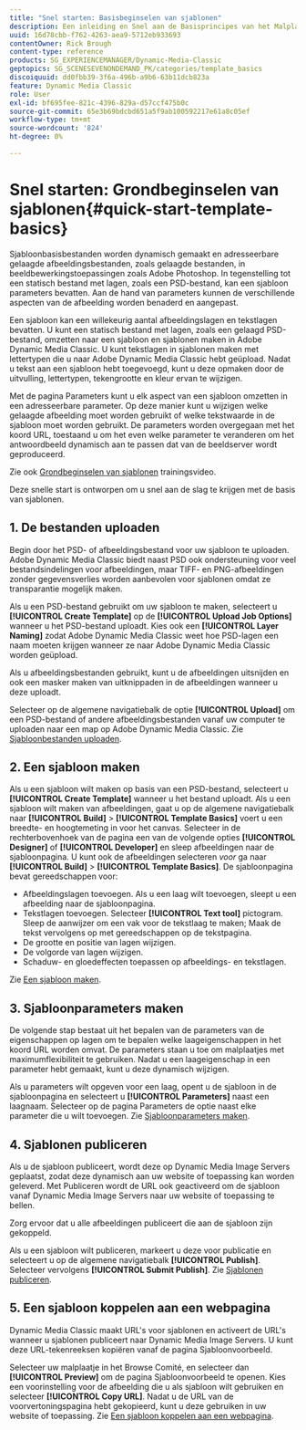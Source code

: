 ```yaml
---
title: "Snel starten: Basisbeginselen van sjablonen"
description: Een inleiding en Snel aan de Basisprincipes van het Malplaatje helpen u in Adobe Dynamic Media Classic opstaan en snel in werking stellen.
uuid: 16d78cbb-f762-4263-aea9-5712eb933693
contentOwner: Rick Brough
content-type: reference
products: SG_EXPERIENCEMANAGER/Dynamic-Media-Classic
geptopics: SG_SCENESEVENONDEMAND_PK/categories/template_basics
discoiquuid: dd0fbb39-3f6a-496b-a9b6-63b11dcb823a
feature: Dynamic Media Classic
role: User
exl-id: bf695fee-821c-4396-829a-d57ccf475b0c
source-git-commit: 65e3b69bdcbd651a5f9ab100592217e61a8c05ef
workflow-type: tm+mt
source-wordcount: '824'
ht-degree: 0%

---
```


# Snel starten: Grondbeginselen van sjablonen{#quick-start-template-basics}

Sjabloonbasisbestanden worden dynamisch gemaakt en adresseerbare gelaagde afbeeldingsbestanden, zoals gelaagde bestanden, in beeldbewerkingstoepassingen zoals Adobe Photoshop. In tegenstelling tot een statisch bestand met lagen, zoals een PSD-bestand, kan een sjabloon parameters bevatten. Aan de hand van parameters kunnen de verschillende aspecten van de afbeelding worden benaderd en aangepast.

Een sjabloon kan een willekeurig aantal afbeeldingslagen en tekstlagen bevatten. U kunt een statisch bestand met lagen, zoals een gelaagd PSD-bestand, omzetten naar een sjabloon en sjablonen maken in Adobe Dynamic Media Classic. U kunt tekstlagen in sjablonen maken met lettertypen die u naar Adobe Dynamic Media Classic hebt geüpload. Nadat u tekst aan een sjabloon hebt toegevoegd, kunt u deze opmaken door de uitvulling, lettertypen, tekengrootte en kleur ervan te wijzigen.

Met de pagina Parameters kunt u elk aspect van een sjabloon omzetten in een adresseerbare parameter. Op deze manier kunt u wijzigen welke gelaagde afbeelding moet worden gebruikt of welke tekstwaarde in de sjabloon moet worden gebruikt. De parameters worden overgegaan met het koord URL, toestaand u om het even welke parameter te veranderen om het antwoordbeeld dynamisch aan te passen dat van de beeldserver wordt geproduceerd.

Zie ook [Grondbeginselen van sjablonen](https://s7d5.scene7.com/s7viewers/html5/VideoViewer.html?videoserverurl=https://s7d5.scene7.com/is/content/&amp;emailurl=https://s7d5.scene7.com/s7/emailFriend&amp;serverUrl=https://s7d5.scene7.com/is/image/&amp;config=Scene7SharedAssets/Universal_HTML5_Video&amp;contenturl=https://s7d5.scene7.com/skins/&amp;asset=S7tutorials/553_Template%20Basics_converted%20renamed_Dynamic%20Banners-AVS) trainingsvideo.

Deze snelle start is ontworpen om u snel aan de slag te krijgen met de basis van sjablonen.

## 1. De bestanden uploaden

Begin door het PSD- of afbeeldingsbestand voor uw sjabloon te uploaden. Adobe Dynamic Media Classic biedt naast PSD ook ondersteuning voor veel bestandsindelingen voor afbeeldingen, maar TIFF- en PNG-afbeeldingen zonder gegevensverlies worden aanbevolen voor sjablonen omdat ze transparantie mogelijk maken.

Als u een PSD-bestand gebruikt om uw sjabloon te maken, selecteert u **[!UICONTROL Create Template]** op de **[!UICONTROL Upload Job Options]** wanneer u het PSD-bestand uploadt. Kies ook een **[!UICONTROL Layer Naming]** zodat Adobe Dynamic Media Classic weet hoe PSD-lagen een naam moeten krijgen wanneer ze naar Adobe Dynamic Media Classic worden geüpload.

Als u afbeeldingsbestanden gebruikt, kunt u de afbeeldingen uitsnijden en ook een masker maken van uitknippaden in de afbeeldingen wanneer u deze uploadt.

Selecteer op de algemene navigatiebalk de optie **[!UICONTROL Upload]** om een PSD-bestand of andere afbeeldingsbestanden vanaf uw computer te uploaden naar een map op Adobe Dynamic Media Classic. Zie [Sjabloonbestanden uploaden](uploading-template-files.md#uploading_template_files).

## 2. Een sjabloon maken

Als u een sjabloon wilt maken op basis van een PSD-bestand, selecteert u **[!UICONTROL Create Template]** wanneer u het bestand uploadt. Als u een sjabloon wilt maken van afbeeldingen, gaat u op de algemene navigatiebalk naar **[!UICONTROL Build]** > **[!UICONTROL Template Basics]** voert u een breedte- en hoogtemeting in voor het canvas. Selecteer in de rechterbovenhoek van de pagina een van de volgende opties **[!UICONTROL Designer]** of **[!UICONTROL Developer]** en sleep afbeeldingen naar de sjabloonpagina. U kunt ook de afbeeldingen selecteren *voor* ga naar **[!UICONTROL Build]** > **[!UICONTROL Template Basics]**. De sjabloonpagina bevat gereedschappen voor:

* Afbeeldingslagen toevoegen. Als u een laag wilt toevoegen, sleept u een afbeelding naar de sjabloonpagina.
* Tekstlagen toevoegen. Selecteer **[!UICONTROL Text tool]** pictogram. Sleep de aanwijzer om een vak voor de tekstlaag te maken; Maak de tekst vervolgens op met gereedschappen op de tekstpagina.
* De grootte en positie van lagen wijzigen.
* De volgorde van lagen wijzigen.
* Schaduw- en gloedeffecten toepassen op afbeeldings- en tekstlagen.

Zie [Een sjabloon maken](creating-template.md#creating_a_template).

## 3. Sjabloonparameters maken

De volgende stap bestaat uit het bepalen van de parameters van de eigenschappen op lagen om te bepalen welke laageigenschappen in het koord URL worden omvat. De parameters staan u toe om malplaatjes met maximumflexibiliteit te gebruiken. Nadat u een laageigenschap in een parameter hebt gemaakt, kunt u deze dynamisch wijzigen.

Als u parameters wilt opgeven voor een laag, opent u de sjabloon in de sjabloonpagina en selecteert u **[!UICONTROL Parameters]** naast een laagnaam. Selecteer op de pagina Parameters de optie naast elke parameter die u wilt toevoegen. Zie [Sjabloonparameters maken](creating-template-parameters.md#creating_template_parameters).

## 4. Sjablonen publiceren

Als u de sjabloon publiceert, wordt deze op Dynamic Media Image Servers geplaatst, zodat deze dynamisch aan uw website of toepassing kan worden geleverd. Met Publiceren wordt de URL ook geactiveerd om de sjabloon vanaf Dynamic Media Image Servers naar uw website of toepassing te bellen.

Zorg ervoor dat u alle afbeeldingen publiceert die aan de sjabloon zijn gekoppeld.

Als u een sjabloon wilt publiceren, markeert u deze voor publicatie en selecteert u op de algemene navigatiebalk **[!UICONTROL Publish]**. Selecteer vervolgens **[!UICONTROL Submit Publish]**. Zie [Sjablonen publiceren](publishing-templates.md#publishing_templates).

## 5. Een sjabloon koppelen aan een webpagina

Dynamic Media Classic maakt URL&#39;s voor sjablonen en activeert de URL&#39;s wanneer u sjablonen publiceert naar Dynamic Media Image Servers. U kunt deze URL-tekenreeksen kopiëren vanaf de pagina Sjabloonvoorbeeld.

Selecteer uw malplaatje in het Browse Comité, en selecteer dan **[!UICONTROL Preview]** om de pagina Sjabloonvoorbeeld te openen. Kies een voorinstelling voor de afbeelding die u als sjabloon wilt gebruiken en selecteer **[!UICONTROL Copy URL]**. Nadat u de URL van de voorvertoningspagina hebt gekopieerd, kunt u deze gebruiken in uw website of toepassing. Zie [Een sjabloon koppelen aan een webpagina](linking-template-web-page.md#linking_a_template_to_a_web_page).

